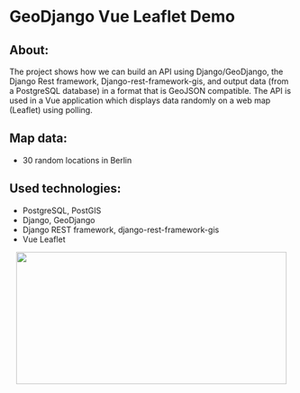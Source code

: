 # GeoDjango Vue Leaflet Demo

## About: 

The project shows how we can build an API using Django/GeoDjango, the Django Rest framework, Django-rest-framework-gis, and output data (from a PostgreSQL database) in a format that is GeoJSON compatible. The API is used in a Vue application which displays data randomly on a web map (Leaflet) using polling.

## Map data:
- 30 random locations in Berlin

## Used technologies:
- PostgreSQL, PostGIS
- Django, GeoDjango
- Django REST framework, django-rest-framework-gis
- Vue Leaflet

<p align="center">
<img src="https://media.giphy.com/media/94qa7yE8C0mTORHC1g/giphy.gif" width="480" height="234" />
</p>
